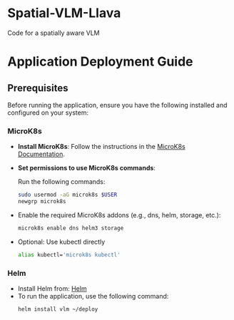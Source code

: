 # Spatial-VLM-Llava
Code for a spatially aware VLM 

# Application Deployment Guide

## Prerequisites

Before running the application, ensure you have the following installed and configured on your system:

### MicroK8s

- **Install MicroK8s**: Follow the instructions in the [MicroK8s Documentation](https://microk8s.io/docs/getting-started).  
- **Set permissions to use MicroK8s commands**:  

  Run the following commands:
  ```bash
  sudo usermod -aG microk8s $USER
  newgrp microk8s
- Enable the required MicroK8s addons (e.g., dns, helm, storage, etc.):
  ```bash
  microk8s enable dns helm3 storage 
- Optional: Use kubectl directly
  ```bash
  alias kubectl='microk8s kubectl' 
### Helm
- Install Helm from: [Helm](https://helm.sh/docs/intro/install/)
- To run the application, use the following command:
  ```bash
  helm install vlm ~/deploy 
